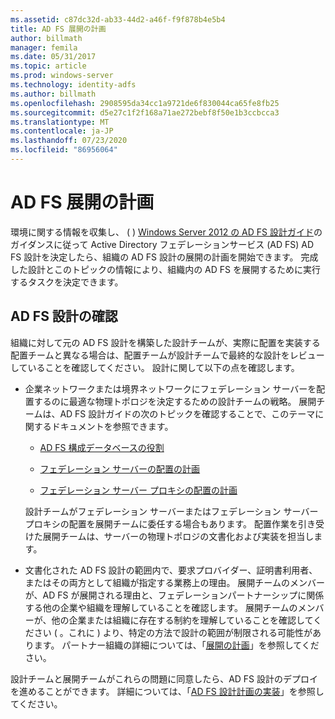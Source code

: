```yaml
---
ms.assetid: c87dc32d-ab33-44d2-a46f-f9f878b4e5b4
title: AD FS 展開の計画
author: billmath
manager: femila
ms.date: 05/31/2017
ms.topic: article
ms.prod: windows-server
ms.technology: identity-adfs
ms.author: billmath
ms.openlocfilehash: 2908595da34cc1a9721de6f830044ca65fe8fb25
ms.sourcegitcommit: d5e27c1f2f168a71ae272bebf8f50e1b3ccbcca3
ms.translationtype: MT
ms.contentlocale: ja-JP
ms.lasthandoff: 07/23/2020
ms.locfileid: "86956064"
---
```

# <a name="planning-to-deploy-ad-fs"></a>AD FS 展開の計画


環境に関する情報を収集し、 \( \) [Windows Server 2012 の AD FS 設計ガイド](../design/ad-fs-design-guide-in-windows-server-2012.md)のガイダンスに従って Active Directory フェデレーションサービス (AD FS) AD FS 設計を決定したら、組織の AD FS 設計の展開の計画を開始できます。 完成した設計とこのトピックの情報により、組織内の AD FS を展開するために実行するタスクを決定できます。  
  
## <a name="reviewing-your-ad-fs-design"></a>AD FS 設計の確認  
組織に対して元の AD FS 設計を構築した設計チームが、実際に配置を実装する配置チームと異なる場合は、配置チームが設計チームで最終的な設計をレビューしていることを確認してください。 設計に関して以下の点を確認します。  
  
-   企業ネットワークまたは境界ネットワークにフェデレーション サーバーを配置するのに最適な物理トポロジを決定するための設計チームの戦略。 展開チームは、AD FS 設計ガイドの次のトピックを確認することで、このテーマに関するドキュメントを参照できます。  
  
    -   [AD FS 構成データベースの役割](../../ad-fs/technical-reference/The-Role-of-the-AD-FS-Configuration-Database.md)  
  
    -   [フェデレーション サーバーの配置の計画](../design/planning-federation-server-placement.md)  
  
    -   [フェデレーション サーバー プロキシの配置の計画](../design/planning-federation-server-proxy-placement.md)  
  
    設計チームがフェデレーション サーバーまたはフェデレーション サーバー プロキシの配置を展開チームに委任する場合もあります。 配置作業を引き受けた展開チームは、サーバーの物理トポロジの文書化および実装を担当します。  
  
-   文書化された AD FS 設計の範囲内で、要求プロバイダー、証明書利用者、またはその両方として組織が指定する業務上の理由。 展開チームのメンバーが、AD FS が展開される理由と、フェデレーションパートナーシップに関係する他の企業や組織を理解していることを確認します。 展開チームのメンバーが、他の企業または組織に存在する制約を理解していることを確認してください \( 。これに \) より、特定の方法で設計の範囲が制限される可能性があります。 パートナー組織の詳細については、「[展開の計画](../design/planning-your-deployment.md)」を参照してください。  
  
設計チームと展開チームがこれらの問題に同意したら、AD FS 設計のデプロイを進めることができます。 詳細については、「[AD FS 設計計画の実装](Implementing-Your-AD-FS-Design-Plan.md)」を参照してください。  
